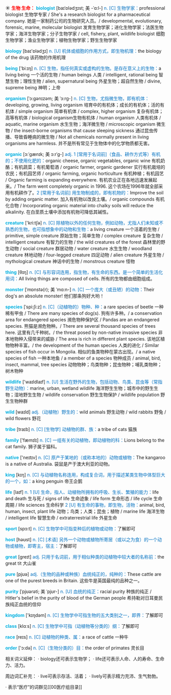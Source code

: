 ☀ <font color="red">**生物 生命：**</font>
<font color="sky blue">**biologist**</font> [baɪˈɒlədʒɪst; 美 -ˈɑ:l-]
<font color="#0070c0">n. [C] 生物学家：</font>professional biologist 生物学专家 / She's a research biologist for a pharmaceutical company. 她是一家制药公司的生物研究人员。/ developmental, evolutionary, forensic, marine, molecular biologist 发育生物学家；进化生物学家；法医生物学家；海洋生物学家；分子生物学家 / cell, fishery, plant, wildlife biologist 细胞生物学家；渔业生物学家；植物生物学家；野生生物学家

<font color="sky blue">**biology**</font> [baɪ'ɒlədӡɪ] 
<font color="#0070c0">n. [U] 机体或细胞的作用方式，即生物机理：</font>the biology of the drug 该药物的作用机理

<font color="sky blue">**being**</font> ['bi:ɪŋ] 
<font color="#0070c0">n. [C] 生物，指任何真实或虚构的生物。是存在意义上的生物：</font>a living being 一个活的生物 / human beings 人类 / intelligent, rational being 智慧生物；理性生物 / alien, supernatural being 外星生物；超自然生物 / divine, supreme being 神明；上帝
           
<font color="sky blue">**organism**</font> [ˈɔ:gənɪzəm; 美 ˈɔ:rg-]
<font color="#0070c0">n. [C] 生物，尤指微生物，即有机体：</font>developing, growing, living organism 培育中的有机体；成长的有机体；活的有机体 / simple organism 简单有机体 / complex, higher organism 复杂有机体；高等有机体 / biological organism生物有机体 / human organism 人类有机体 / aquatic, marine organism 水生生物；海洋微生物 / microscopic organism 微生物 / the insect-borne organisms that cause sleeping sickness 通过昆虫传播、导致昏睡病的微生物 / Not all chemicals normally present in living organisms are harmless. 并不是所有常见于生物体中的化学物质都无害。
           
<font color="sky blue">**organic**</font> [ɔ:ˈgænɪk; 美 ɔ:rˈg-]
<font color="#0070c0">adj. 1 [常用于名词前]（食品、耕作方式等）有机的；不使用化肥的：</font>organic cheese, organic vegetables, organic wine 有机奶酪；有机蔬菜；有机葡萄酒 / organic farmer, organic gardener 实行有机栽培的农民；有机园艺师 / organic farming, organic horticulture 有机种植；有机园艺 / Organic farming is expanding everywhere. 有机农业正在各地迅速发展起来。/ The farm went completely organic in 1996. 这个农场在1996年就全部采用有机耕作了。<font color="#0070c0">2 [常用于名词前] 用生物制成的，即有机物的：</font>Improve the soil by adding organic matter. 加入有机物以改良土壤。/ organic compounds 有机化合物 / Incorporating organic material into chalky soils will reduce the alkalinity. 在白垩质土壤中添加有机物可降低其碱性。

<font color="sky blue">**creature**</font> ['kri:tʃə] 
<font color="#0070c0">n. [C] 除植物以外的任何生物，例如动物，尤指人们未知或不熟悉的生物，也可指想象中的动物和生物：</font>a living creature 一个活着的生物 / primitive, simple creature 原始生物；简单生物 / complex creature 复杂生物 / intelligent creature 有智力的生物 / the wild creatures of the forest 森林里的野生动物 / social creature 群居动物 / water creature 水生生物 / woodland creature 林地动物 / four-legged creature 四足动物 / alien creature 外星生物 / mythological creature 神话中的生物 / monstrous creature 怪物

<font color="sky blue">**thing**</font> [θɪŋ] 
<font color="#0070c0">n. [C] 与形容词连用，指生物，有生命的东西。是一个简单的生活化用词：</font>All living things are composed of cells. 所有的生物都由细胞组成。
                      
<font color="sky blue">**monster**</font> [ˈmɒnstə(r); 美 ˈmɑ:n-]
<font color="#0070c0">n. [C] 一个庞大（或丑陋）的动物：</font>Their dog's an absolute monster! 他们那条狗好大哟！

<font color="sky blue">**species**</font> [ˈspi:ʃi:z]
<font color="#0070c0">n. [C]（动植物的）物种、种：</font>a rare species of beetle 一种稀有甲虫 / There are many species of dog(s). 狗有许多种。/ a conservation area for endangered species 濒危物种保护区 / Pandas are an endangered species. 熊猫是濒危物种。/ There are several thousand species of trees here. 这里有几千种树。/ the threat posed by non-native invasive species 非本地物种入侵带来的威胁 / The area is rich in different plant species. 该地区植物物种丰富。/ the development of the human species 人类的进化 / Similar species of fish occur in Mongolia. 相似的鱼类物种在蒙古出现。/ a native species of fish 一种本地鱼 / a member of a species 物种成员 / animal, bird, insect, mammal, tree species 动物物种；鸟类物种；昆虫物种；哺乳类物种；树木物种

<font color="sky blue">**wildlife**</font> ['waɪldlaɪf] 
<font color="#0070c0">n. [U] 生活在野外的生物，包括动物、鸟类、昆虫等（常指野生动物）：</font>marine, urban, wetland wildlife 海洋野生生物；城市中的野生生物；湿地野生生物 / wildlife conservation 野生生物保护 / wildlife population 野生生物种群

<font color="sky blue">**wild**</font> [waɪld] 
<font color="#0070c0">adj.（动植物）野生的：</font>wild animals 野生动物 / wild rabbits 野兔 / wild flowers 野花
           
<font color="sky blue">**tribe**</font> [traɪb]
<font color="#0070c0">n. [C] [生物学] 动植物的群、族：</font>a tribe of cats 猫族

<font color="sky blue">**family**</font> ['fæmɪlɪ] 
<font color="#0070c0">n. [C] 一组有关的动植物，即动植物的科：</font>Lions belong to the cat family. 狮子属于猫科。

<font color="sky blue">**native**</font> ['neɪtɪv] 
<font color="#0070c0">n. [C] 原产于某地的（或称本地的）动物或植物：</font>The kangaroo is a native of Australia. 袋鼠是产于澳大利亚的动物。

<font color="sky blue">**king**</font> [kɪŋ] 
<font color="#0070c0">n. [C] 与动植物名称连用，构成复合词，用于描述某类生物中体型巨大的一个，如：</font>a king penguin 帝王企鹅

<font color="sky blue">**life**</font> [laɪf] 
<font color="#0070c0">n. 1 [U] 生命，指人、动植物所拥有的呼吸、生长、繁殖的能力：</font>life and death 生与死 / signs of life 生命迹象 / life form 生命形态 / life cycle 生命周期 / life sciences 生命科学 <font color="#0070c0">2 [U] 有生命的事物，即生物，活物：</font>animal, bird, human, insect, plant life 动物；鸟类；人类；昆虫；植物 / marine life 海洋生物 / intelligent life 智慧生命 / extraterrestrial life 外星生命
         
<font color="sky blue">**sport**</font> [spɔ:t] 
<font color="#0070c0">n. [C] 生物学中可指变种后的植物或动物：</font>了解即可

<font color="sky blue">**host**</font> [həʊst] 
<font color="#0070c0">n. [C] [术语] 另外一个动物或植物所寄居（或以之为食）的一个动物或植物，即寄主，宿主：</font>了解即可

<font color="sky blue">**great**</font> [ɡreɪt] 
<font color="#0070c0">adj. 只用于名词前，用于相似种类的动植物中较大者的名称前：</font>the great tit 大山雀

<font color="sky blue">**pure**</font> [pjʊə] 
<font color="#0070c0">adj.（生物的品种或种族）血统纯正的，纯种的：</font>These cattle are one of the purest breeds in Britain. 这些牛是英国最纯的品种之一。
           
<font color="sky blue">**purity**</font> [ˈpjʊərəti; 美 ˈpjʊr-]
<font color="#0070c0">n. [U] 血统的纯正：</font>racial purity 种族的纯正 / Hitler's belief in the purity of blood of the German people 希持勒对日耳曼民族纯正血统的信仰

<font color="sky blue">**kingdom**</font> ['kɪŋdəm] 
<font color="#0070c0">n. [C] 生物学中可指生物的五大类别之一，即界：</font>了解即可

<font color="sky blue">**class**</font> [klɑːs] 
<font color="#0070c0">n. [C] 生物学中可指（动植物等分类的）纲：</font>了解即可

<font color="sky blue">**race**</font> [reɪs] 
<font color="#0070c0">n. [C] 动植物的种类、属：</font>a race of cattle 一种牛

<font color="sky blue">**order**</font> ['ɔ:də] 
<font color="#0070c0">n. [C]（生物分类的）目：</font>the order of primates 灵长目

相关词义延伸：
· biology还可表示生物学；
· life还可表示人命、人的寿命、生命力、活力。

周边词汇补充：
· live可表示存活、活着；
· lively可表示精力充沛、生气勃勃。

· 表示“医疗”的词群见[[00医疗组目录]]
